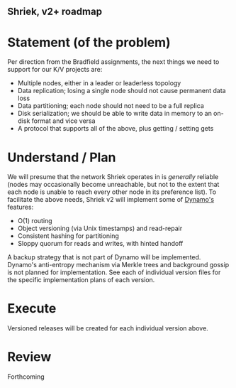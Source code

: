 Shriek, v2+ roadmap
---
# Statement (of the problem)
Per direction from the Bradfield assignments, the next things we need to support
for our K/V projects are:
- Multiple nodes, either in a leader or leaderless topology
- Data replication; losing a single node should not cause permanent data loss
- Data partitioning; each node should not need to be a full replica
- Disk serialization; we should be able to write data in memory to an on-disk format and vice versa
- A protocol that supports all of the above, plus getting / setting gets

# Understand / Plan
We will presume that the network Shriek operates in is _generally_ reliable (nodes may
occasionally become unreachable, but not to the extent that each node is unable to
reach every other node in its preference list). To facilitate the above needs,
Shriek v2 will implement some of [Dynamo's](https://www.allthingsdistributed.com/files/amazon-dynamo-sosp2007.pdf) features:
- O(1) routing
- Object versioning (via Unix timestamps) and read-repair
- Consistent hashing for partitioning
- Sloppy quorum for reads and writes, with hinted handoff

A backup strategy that is not part of Dynamo will be implemented. Dynamo's anti-entropy
mechanism via Merkle trees and background gossip is not planned for implementation.
See each of individual version files for the specific implementation plans of each version.

# Execute
Versioned releases will be created for each individual version above.

# Review
Forthcoming
